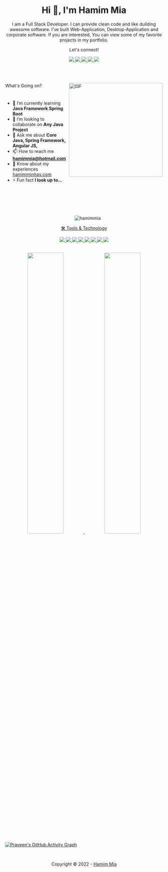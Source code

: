 <h1 align="center">Hi 👋, I'm Hamim Mia</h1>
<p align="center">I am a Full Stack Developer. I can provide clean code and like duilding awesome software. 
I've built Web-Application, Desktop-Application and corporate software. If you are interested, You can view some 
of my favorite projects in my portfolio.</p>

<div align="center">
<p align="center">Let's connect!</p>
<a href="https://twitter.com/Hamim_minhas">
    <img src="https://img.shields.io/badge/Twitter-1DA1F2?style=for-the-badge&logo=twitter&logoColor=white" />
</a>

<a href="https://www.instagram.com/Hamim_minhas/">
    <img src="https://img.shields.io/badge/Instagram-E4405F?style=for-the-badge&logo=instagram&logoColor=white" />
</a>

<a href="https://www.linkedin.com/in/hamimminhas/">
    <img src="https://img.shields.io/badge/linkedin-%230077B5.svg?&style=for-the-badge&logo=linkedin&logoColor=white" />
</a>

<a href="https://hamimminhas.com/">
    <img src="https://img.shields.io/badge/Medium-12100E?style=for-the-badge&logo=medium&logoColor=white" />
</a>

<a href="https://www.facebook.com/hamimminhas/">
    <img src="https://img.shields.io/badge/Facebook-1877F2?style=for-the-badge&logo=facebook&logoColor=white" />
</a>


</div>



</a>
</p>
</br>
</br></br>
<img align="right" alt="GIF" src="http://hamimminhas.com/Github.png" width="300" height="300" />
What's Going on?
<h1 align="left"></h1>

- 🌱 I’m currently learning **Java Framework Spring Boot**
- 👯 I’m looking to collaborate on **Any Java Project**
- 💬 Ask me about **Core Java, Spring Framework, Angular JS,**
- 📫 How to reach me **hamimmia@hotmail.com**
- 📄 Know about my experiences [hamimminhas.com](hamimminhas.com)
- ⚡ Fun fact **I look up to…**
</br></br></br></br></br>
</br><p align="center"> <img src="https://komarev.com/ghpvc/?username=hamimmia&label=Profile%20views&color=0e75b6&style=flat" alt="hamimmia" /> 
<a href="https://github.com/hamimmia/github-profile-readme-generator/fork" target="blank"></br>

<div align="center">
<p align="center">🛠 Tools & Technology</p>

<img src="https://img.shields.io/badge/Flutter-02569B?style=for-the-badge&logo=flutter&logoColor=white" />
<img src="https://img.shields.io/badge/Dart-0175C2?style=for-the-badge&logo=dart&logoColor=white" />
<img src="https://img.shields.io/badge/firebase-ffca28?style=for-the-badge&logo=firebase&logoColor=black" />
<img src="https://img.shields.io/badge/java-ffffff?style=for-the-badge&logo=java&logoColor=black" />
<img src="https://img.shields.io/badge/spring-green?style=for-the-badge&logo=spring&logoColor=black" />
<img src="https://img.shields.io/badge/mysql-00758F?style=for-the-badge&logo=mysql&logoColor=white" />
<img src="https://img.shields.io/badge/Git-F05032?style=for-the-badge&logo=git&logoColor=white" />
<img src="https://img.shields.io/badge/Adobe%20XD-FF61F6?style=for-the-badge&logo=Adobe%20XD&logoColor=white" />

</div>
</br>



<p align="center">
  <img width="48%" src="https://github-readme-stats.vercel.app/api?username=hamimmia&show_icons=true&theme=tokyonight" />
  <img width="48%" src="https://github-readme-streak-stats.herokuapp.com/?user=hamimmia&theme=tokyonight" />
</p>


[![Praveen's GitHub Activity Graph](https://activity-graph.herokuapp.com/graph?username=hamimmia&theme=xcode)](https://git.io/hamimmia) 

</br>
<p align="center">Copyright © 2022 - <a href="https://github.com/HamimMia">Hamim Mia</a></p>
